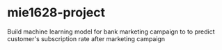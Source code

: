 # mie1628-project
Build machine learning model for bank marketing campaign to to predict customer's subscription rate after marketing campaign
